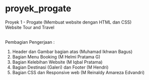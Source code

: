 # proyek_progate
Proyek 1 - Progate (Membuat website dengan HTML dan CSS)<br>
Website Tour and Travel <br><br>

Pembagian Pengerjaan : <br>
1. Header dan Gambar bagian atas (Muhamad Ikhwan Bagus)<br>
2. Bagian Menu Booking (M Helmi Pratama G)<br>
3. Bagian Kelebihan Website (M Iqbal Pratama)<br>
4. Bagian Destinasi (Galeri) dan Footer (M Hendri)<br>
5. Bagian CSS dan Responsive web (M Reinaldy Amareza Edvandri)
